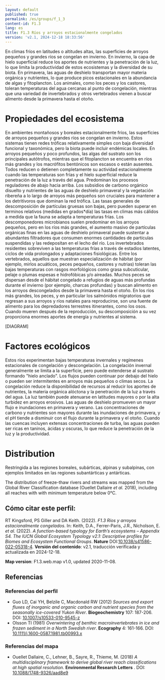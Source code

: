 ```yaml
---
layout: default
published: true
permalink: /es/groups/f_1_3
content-id: F1.3
lang: es
title: F1.3 Ríos y arroyos estacionalmente congelados
version: 'v2.1, 2024-12-18 18:33:56'
---
```


En climas fríos en latitudes o altitudes altas, las superficies de arroyos pequeños y grandes ríos se congelan en invierno. En invierno, la capa de hielo superficial reduce los aportes de nutrientes y la penetración de la luz, lo que limita la productividad de estos ecosistemas y la diversidad de su biota. En primavera, las aguas de deshielo transportan mayor materia orgánica y nutrientes, lo que produce picos estacionales en la abundancia de algas y fitoplancton. Los animales, como los peces y los castores, toleran temperaturas del agua cercanas al punto de congelación, mientras que una variedad de invertebrados y otros vertebrados vienen a buscar alimento desde la primavera hasta el otoño.

# Propiedades del ecosistema
 
En ambientes montañosos y boreales estacionalmente fríos, las superficies de arroyos pequeños y grandes ríos se congelan en invierno. Estos sistemas tienen redes tróficas relativamente simples con baja diversidad funcional y taxonómica, pero la biota puede incluir endémicas locales. En arroyos pequeños y poco profundos, las algas del sustrato son los principales autótrofos, mientras que el fitoplancton se encuentra en ríos más grandes y los macrófitos bentónicos son escasos o están ausentes. Todos reducen o detienen completamente su actividad estacionalmente cuando las temperaturas son frías y el hielo superficial reduce la penetración de la luz a través del agua. Predominan los procesos reguladores de abajo hacia arriba. Los subsidios de carbono orgánico disuelto y nutrientes de las aguas de deshielo primaveral y la vegetación ribereña a lo largo de arroyos más pequeños son cruciales para mantener a los detritívoros que dominan la red trófica. Las tasas generales de descomposición de partículas gruesas son bajas, pero pueden superar en terminos relativos (medidas en grados*día) las tasas en climas más cálidos a medida que la fauna se adapta a temperaturas frías. Los descomponedores microbianos suelen predominar en los arroyos pequeños, pero en los ríos más grandes, el aumento masivo de partículas orgánicas finas en las aguas de deshielo primaveral puede sustentar a abundantes filtradores que consumen enormes cantidades de partículas suspendidas y las redepositan en el lecho del río. Los invertebrados residentes sobreviven a las temperaturas frías a través de estadios latentes, ciclos de vida prolongados y adaptaciones fisiológicas. Entre los vertebrados, aquellos que muestran especialización de hábitat  (por ejemplo, mirlos acuáticos, peces pequeños, castores y nutrias) toleran las bajas temperaturas con rasgos morfológicos como grasa subcuticular, pelaje o plumas espesas e hidrofóbicas y/o aireadas. Muchos peces se dispersan desde el hábitat congelado a refugios de aguas más profundas durante el invierno (por ejemplo, charcas profundas) y buscan alimento en los arroyos descongelados desde la primavera hasta el otoño. En los ríos más grandes, los peces, y en particular los salmónidos migratorios que regresan a sus arroyos y ríos natales para reproducirse, son una fuente de alimento para los depredadores terrestres itinerantes, como los osos. Cuando mueren después de la reproducción, su descomposición a su vez proporciona enormes aportes de energía y nutrientes al sistema.

[DIAGRAM]

# Factores ecológicos
 
Estos ríos experimentan bajas temperaturas invernales y regímenes estacionales de congelación y descongelación. La congelación invernal generalmente se limita a la superficie, pero puede extenderse al sustrato formando "hielo anclado". Los flujos pueden continuar por debajo del hielo o pueden ser intermitentes en arroyos más pequeños o climas secos. La congelación reduce la disponibilidad de recursos al reducir los aportes de nutrientes, la materia orgánica alóctona y la penetración de la luz a través del agua. La luz también puede atenuarse en latitudes mayores o por la alta turbidez en arroyos erosivos. Las aguas de deshielo promueven un mayor flujo e inundaciones en primavera y verano. Las concentraciones de carbono y nutrientes son mayores durante las inundaciones de primavera, y el pH tiende a disminuir con el flujo durante la primavera y el otoño. Cuando las cuencas incluyen extensas concentraciones de turba, las aguas pueden ser ricas en taninos, ácidas y oscuras, lo que reduce la penetración de la luz y la productividad.
 
# Distribution
 
Restringida a las regiones boreales, subárticas, alpinas y subalpinas, con ejemplos limitados en las regiones subantárticas y antárticas.

The distribution of freeze-thaw rivers and streams was mapped from the Global River Classification database (Ouellet Dallaire _et al._ 2018), including all reaches with with minimum temperature below 0°C.

## Cómo citar este perfil:

RT Kingsford, PS Giller and DA Keith. (2022). *F1.3 Ríos y arroyos estacionalmente congelados*. In: Keith, D.A., Ferrer-Paris, J.R., Nicholson, E. *et al.* (2022). *A function-based typology for Earth’s ecosystems – Appendix S4. The IUCN Global Ecosystem Typology v2.1: Descriptive profiles for Biomes and Ecosystem Functional Groups*. **Nature** DOI:[10.1038/s41586-022-05318-4](https://doi.org/10.1038/s41586-022-05318-4).
**Versión del contenido**: v2.1, traducción verificada y actualizada en 2024-12-18.

**Map version**: F1.3.web.map v1.0, updated 2020-11-08.

## Referencias

### Referencias del perfil
* Guo LD, Cai YH, Belzile C, Macdonald RW  (2012) *Sources and export fluxes of inorganic and organic carbon and nutrient species from the seasonally ice-covered Yukon River*. **Biogeochemistry** 107: 187-206. DOI: [10.1007/s10533-010-9545-z](http://doi.org/10.1007/s10533-010-9545-z)
* Olsson TI  (1981) *Overwintering of benthic macroinvertebrates in ice and frozen sediment in a North Swedish river*. **Ecography** 4: 161-166. DOI: [10.1111/j.1600-0587.1981.tb00993.x](http://doi.org/10.1111/j.1600-0587.1981.tb00993.x)

### Referencias del mapa
* Ouellet Dallaire, C., Lehner, B., Sayre, R., Thieme, M.  (2018) *A multidisciplinary framework to derive global river reach classifications at high spatial resolution*. **Environmental Research Letters** . DOI: [10.1088/1748-9326/aad8e9](http://doi.org/10.1088/1748-9326/aad8e9)
